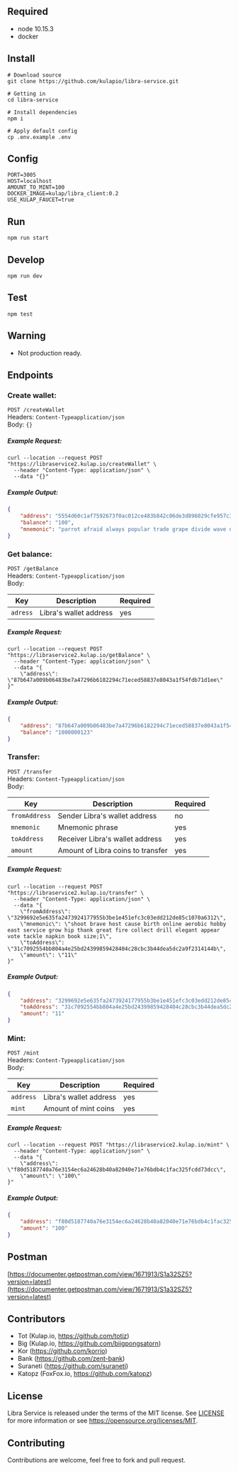 
Required
--------

- node 10.15.3
- docker

Install
-------

```shell
# Download source
git clone https://github.com/kulapio/libra-service.git

# Getting in
cd libra-service

# Install dependencies
npm i

# Apply default config
cp .env.example .env
```

Config
------

```
PORT=3005
HOST=localhost
AMOUNT_TO_MINT=100
DOCKER_IMAGE=kulap/libra_client:0.2
USE_KULAP_FAUCET=true
```

Run
---

```shell
npm run start
```

Develop
-------

```shell
npm run dev
```

Test
----

```shell
npm test
```

Warning
-------

- Not production ready.

Endpoints
---------

### Create wallet:

`POST /createWallet`  
Headers: `Content-Typeapplication/json`  
Body: `{}`
  
##### Example Request: 
``` 
curl --location --request POST "https://libraservice2.kulap.io/createWallet" \
  --header "Content-Type: application/json" \
  --data "{}"
```

##### Example Output: 
```json
{
    "address": "5554d60c1af7592673f0ac012ce483b842c06de3d896029cfe957c348621d5b7",
    "balance": "100",
    "mnemonic": "parrot afraid always popular trade grape divide wave dawn web identify kangaroo equal suffer humor creek scan stove hip kingdom skin enable flush announce;1"
}
```

### Get balance:

`POST /getBalance`  
Headers: `Content-Typeapplication/json`  
Body: 

| Key            | Description                                                       | Required   |
| -------------- | ----------------------------------------------------------------- | ---------- |
| `adress`       | Libra's wallet address                                            | yes        |
  
##### Example Request: 
``` 
curl --location --request POST "https://libraservice2.kulap.io/getBalance" \
  --header "Content-Type: application/json" \
  --data "{
	\"address\": \"87b647a009b06483be7a47296b6182294c71eced58837e8043a1f54fdb71d1ee\"
}"
```

##### Example Output: 
```json
{
    "address": "87b647a009b06483be7a47296b6182294c71eced58837e8043a1f54fdb71d1ee",
    "balance": "1000000123"
}
```

### Transfer:

`POST /transfer`  
Headers: `Content-Typeapplication/json`  
Body: 

| Key            | Description                                                       | Required   |
| -------------- | ----------------------------------------------------------------- | ---------- |
| `fromAddress`  | Sender Libra's wallet address                                     | no         |
| `mnemonic`     | Mnemonic phrase                                                   | yes        |
| `toAddress`    | Receiver Libra's wallet address                                   | yes        |
| `amount`       | Amount of Libra coins to transfer                                 | yes        |
  
##### Example Request: 
``` 
curl --location --request POST "https://libraservice2.kulap.io/transfer" \
  --header "Content-Type: application/json" \
  --data "{
	\"fromAddress\": \"3299692e5e635fa2473924177955b3be1e451efc3c03edd212de85c1070a6312\",
	\"mnemonic\": \"shoot brave host cause birth online aerobic hobby east service grow hip thank great fire collect drill elegant appear vote tackle napkin book size;1\",
	\"toAddress\": \"31c7092554bb804a4e25bd24399859428404c28cbc3b44dea5dc2a9f2314144b\",
	\"amount\": \"11\"
}"
```

##### Example Output: 
```json
{
    "address": "3299692e5e635fa2473924177955b3be1e451efc3c03edd212de85c1070a6312",
    "toAddress": "31c7092554bb804a4e25bd24399859428404c28cbc3b44dea5dc2a9f2314144b",
    "amount": "11"
}
```

### Mint:

`POST /mint`  
Headers: `Content-Typeapplication/json`  
Body: 

| Key            | Description                                                       | Required   |
| -------------- | ----------------------------------------------------------------- | ---------- |
| `address`      | Libra's wallet address                                            | yes        |
| `mint`         | Amount of mint coins                                              | yes        |

  
##### Example Request: 
``` 
curl --location --request POST "https://libraservice2.kulap.io/mint" \
  --header "Content-Type: application/json" \
  --data "{
	\"address\": \"f80d5187740a76e3154ec6a24628b40a82040e71e76bdb4c1fac325fcdd73dcc\",
	\"amount\": \"100\"
}"
```

##### Example Output: 
```json
{
    "address": "f80d5187740a76e3154ec6a24628b40a82040e71e76bdb4c1fac325fcdd73dcc",
    "amount": "100"
}
```

Postman
-------
[https://documenter.getpostman.com/view/1671913/S1a32SZ5?version=latest](https://documenter.getpostman.com/view/1671913/S1a32SZ5?version=latest)

Contributors
------------

- Tot (Kulap.io, https://github.com/totiz)
- Big (Kulap.io, https://github.com/biigpongsatorn)
- Kor (https://github.com/korrio)
- Bank (https://github.com/zent-bank)
- Suraneti (https://github.com/suraneti)
- Katopz (FoxFox.io, https://github.com/katopz)

License
-------

Libra Service is released under the terms of the MIT license. See [LICENSE](LICENSE) for more
information or see https://opensource.org/licenses/MIT.

Contributing
------------

Contributions are welcome, feel free to fork and pull request.
